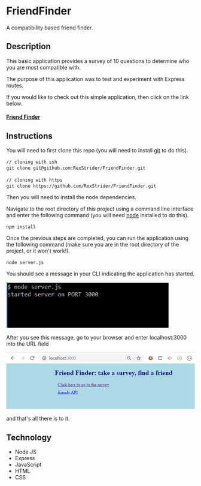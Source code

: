 # FriendFinder

A compatibility based friend finder.

## Description

This basic application provides a survey of 10 questions to determine who you are most compatible with.

The purpose of this application was to test and experiment with Express routes.

If you would like to check out this simple application, then click on the link below.

#### [Friend Finder](https://friend-finder-arw.herokuapp.com/)

## Instructions

You will need to first clone this repo (you will need to install [git](https://git-scm.com/) to do this).

```
// cloning with ssh
git clone git@github.com:RexStrider/FriendFinder.git

// cloning with https
git clone https://github.com/RexStrider/FriendFinder.git
```

Then you will need to install the node dependencies.

Navigate to the root directory of this project using a command line interface and enter the following command (you will need [node](https://nodejs.org/en/download/) installed to do this).

```
npm install
```

Once the previous steps are completed, you can run the application using the following command (make sure you are in the root directory of the project, or it won't work!).

```
node server.js
```

You should see a message in your CLI indicating the application has started.

![server has started on port 3000](./app/static/assets/images/cli-example.PNG)

After you see this message, go to your browser and enter localhost:3000 into the URL field

![browser example](./app/static/assets/images/browser-example.PNG)

and that's all there is to it.

## Technology

 - Node JS
 - Express
 - JavaScript
 - HTML
 - CSS
